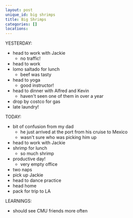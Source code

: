 ```yaml
---
layout: post
unique_id: big shrimps
title: Big Shrimps
categories: []
locations: 
---
```


YESTERDAY:
* head to work with Jackie
  * no traffic!
* head to work
* lomo saltado for lunch
  * beef was tasty
* head to yoga
  * good instructor!
* head to dinner with Alfred and Kevin
  * haven't seen one of them in over a year
* drop by costco for gas
* late laundry!

TODAY:
* bit of confusion from my dad
  * he just arrived at the port from his cruise to Mexico
  * wasn't sure who was picking him up
* head to work with Jackie
* shrimp for lunch
  * so much shrimp
* productive day!
  * very empty office
* two naps
* pick up Jackie
* head to dance practice
* head home
* pack for trip to LA

LEARNINGS:
* should see CMU friends more often
